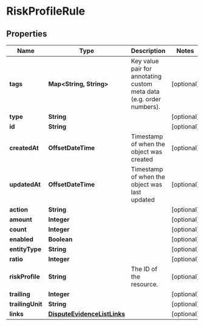 

# RiskProfileRule


## Properties

| Name | Type | Description | Notes |
|------------ | ------------- | ------------- | -------------|
|**tags** | **Map&lt;String, String&gt;** | Key value pair for annotating custom meta data (e.g. order numbers). |  [optional] |
|**type** | **String** |  |  [optional] |
|**id** | **String** |  |  [optional] |
|**createdAt** | **OffsetDateTime** | Timestamp of when the object was created |  [optional] |
|**updatedAt** | **OffsetDateTime** | Timestamp of when the object was last updated |  [optional] |
|**action** | **String** |  |  [optional] |
|**amount** | **Integer** |  |  [optional] |
|**count** | **Integer** |  |  [optional] |
|**enabled** | **Boolean** |  |  [optional] |
|**entityType** | **String** |  |  [optional] |
|**ratio** | **Integer** |  |  [optional] |
|**riskProfile** | **String** | The ID of the resource. |  [optional] |
|**trailing** | **Integer** |  |  [optional] |
|**trailingUnit** | **String** |  |  [optional] |
|**links** | [**DisputeEvidenceListLinks**](DisputeEvidenceListLinks.md) |  |  [optional] |



